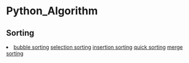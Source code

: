 # Python_Algorithm
## Sorting
<li>
  <a href = "https://github.com/rmsqor103/Python_Algorithm/blob/main/sorting/bubble_sorting.py">bubble sorting</a>
  <a href = "https://github.com/rmsqor103/Python_Algorithm/blob/main/sorting/selection_sorting.py">selection sorting</a>
  <a href = "https://github.com/rmsqor103/Python_Algorithm/blob/main/sorting/insertion_sorting.py">insertion sorting</a>
  <a href = "https://github.com/rmsqor103/Python_Algorithm/blob/main/sorting/quick_sorting.py">quick sorting</a>
  <a href = "https://github.com/rmsqor103/Python_Algorithm/blob/main/sorting/merge_sorting.py">merge sorting</a>
</li>
